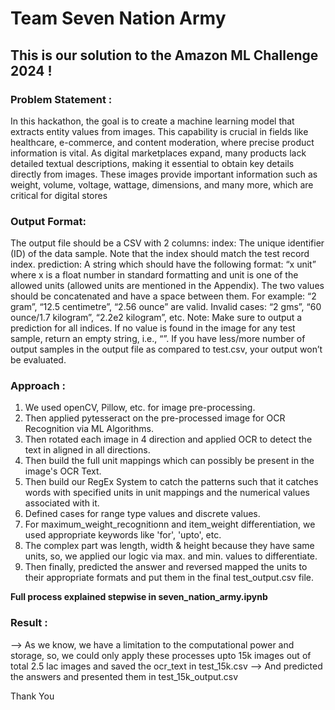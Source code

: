 # **Team Seven Nation Army**
## This is our solution to the Amazon ML Challenge 2024 !

### Problem Statement :
In this hackathon, the goal is to create a machine learning model that extracts entity values from images. This capability is crucial in fields like healthcare, e-commerce, and content moderation, where precise product information is vital. As digital marketplaces expand, many products lack detailed textual descriptions, making it essential to obtain key details directly from images. These images provide important information such as weight, volume, voltage, wattage, dimensions, and many more, which are critical for digital stores

### Output Format:
The output file should be a CSV with 2 columns:
index: The unique identifier (ID) of the data sample. Note that the index should match the test record index.
prediction: A string which should have the following format: “x unit” where x is a float number in standard formatting and unit is one of the allowed units (allowed units are mentioned in the Appendix). The two values should be concatenated and have a space between them.
For example: “2 gram”, “12.5 centimetre”, “2.56 ounce” are valid.
Invalid cases: “2 gms”, “60 ounce/1.7 kilogram”, “2.2e2 kilogram”, etc.
Note: Make sure to output a prediction for all indices. If no value is found in the image for any test sample, return an empty string, i.e., “”. If you have less/more number of output samples in the output file as compared to test.csv, your output won’t be evaluated.

### Approach : 
1) We used openCV, Pillow, etc. for image pre-processing.
2) Then applied pytesseract on the pre-processed image for OCR Recognition via ML Algorithms.
3) Then rotated each image in 4 direction and applied OCR to detect the text in aligned in all directions.
4) Then build the full unit mappings which can possibly be present in the image's OCR Text.
5) Then build our RegEx System to catch the patterns such that it catches words with specified units in unit mappings and the numerical values associated with it.
6) Defined cases for range type values and discrete values.
7) For maximum_weight_recognitionn and item_weight differentiation, we used appropriate keywords like 'for', 'upto', etc.
8) The complex part was length, width & height because they have same units, so, we applied our logic via max. and min. values to differentiate.
9) Then finally, predicted the answer and reversed mapped the units to their appropriate formats and put them in the final test_output.csv file.
    
**Full process explained stepwise in seven_nation_army.ipynb**

### Result : 
--> As we know, we have a limitation to the computational power and storage, so, we could only apply these processes upto 15k images out of total 2.5 lac images and saved the ocr_text in test_15k.csv
--> And predicted the answers and presented them in test_15k_output.csv

Thank You 
